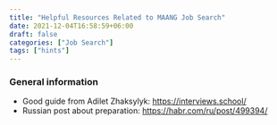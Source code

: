 ```yaml
---
title: "Helpful Resources Related to MAANG Job Search"
date: 2021-12-04T16:58:59+06:00
draft: false
categories: ["Job Search"]
tags: ["hints"]
---
```


### General information

- Good guide from Adilet Zhaksylyk: <https://interviews.school/>
- Russian post about preparation: <https://habr.com/ru/post/499394/>
